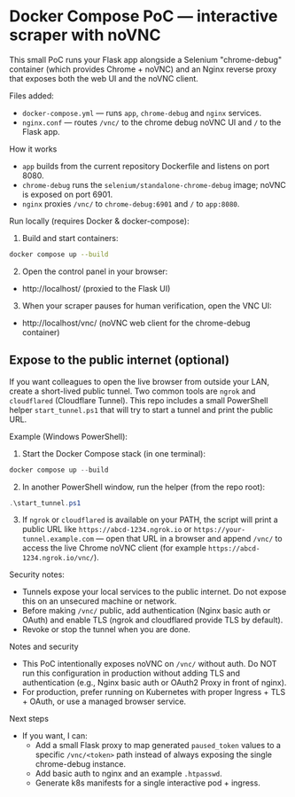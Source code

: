 # Docker Compose PoC — interactive scraper with noVNC

This small PoC runs your Flask app alongside a Selenium "chrome-debug" container (which provides Chrome + noVNC) and an Nginx reverse proxy that exposes both the web UI and the noVNC client.

Files added:
- `docker-compose.yml` — runs `app`, `chrome-debug` and `nginx` services.
- `nginx.conf` — routes `/vnc/` to the chrome debug noVNC UI and `/` to the Flask app.

How it works
- `app` builds from the current repository Dockerfile and listens on port 8080.
- `chrome-debug` runs the `selenium/standalone-chrome-debug` image; noVNC is exposed on port 6901.
- `nginx` proxies `/vnc/` to `chrome-debug:6901` and `/` to `app:8080`.

Run locally (requires Docker & docker-compose):
1. Build and start containers:
```bash
docker compose up --build
```
2. Open the control panel in your browser:
- http://localhost/  (proxied to the Flask UI)

3. When your scraper pauses for human verification, open the VNC UI:
- http://localhost/vnc/  (noVNC web client for the chrome-debug container)

Expose to the public internet (optional)
--------------------------------------
If you want colleagues to open the live browser from outside your LAN, create a short-lived public tunnel. Two common tools are `ngrok` and `cloudflared` (Cloudflare Tunnel). This repo includes a small PowerShell helper `start_tunnel.ps1` that will try to start a tunnel and print the public URL.

Example (Windows PowerShell):
1. Start the Docker Compose stack (in one terminal):
```powershell
docker compose up --build
```
2. In another PowerShell window, run the helper (from the repo root):
```powershell
.\start_tunnel.ps1
```
3. If `ngrok` or `cloudflared` is available on your PATH, the script will print a public URL like `https://abcd-1234.ngrok.io` or `https://your-tunnel.example.com` — open that URL in a browser and append `/vnc/` to access the live Chrome noVNC client (for example `https://abcd-1234.ngrok.io/vnc/`).

Security notes:
- Tunnels expose your local services to the public internet. Do not expose this on an unsecured machine or network.
- Before making `/vnc/` public, add authentication (Nginx basic auth or OAuth) and enable TLS (ngrok and cloudflared provide TLS by default).
- Revoke or stop the tunnel when you are done.

Notes and security
- This PoC intentionally exposes noVNC on `/vnc/` without auth. Do NOT run this configuration in production without adding TLS and authentication (e.g., Nginx basic auth or OAuth2 Proxy in front of nginx).
- For production, prefer running on Kubernetes with proper Ingress + TLS + OAuth, or use a managed browser service.

Next steps
- If you want, I can:
  - Add a small Flask proxy to map generated `paused_token` values to a specific `/vnc/<token>` path instead of always exposing the single chrome-debug instance.
  - Add basic auth to nginx and an example `.htpasswd`.
  - Generate k8s manifests for a single interactive pod + ingress.
